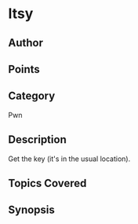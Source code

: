 # Itsy
## Author

## Points

## Category
Pwn
## Description
Get the key (it's in the usual location).
## Topics Covered

## Synopsis

